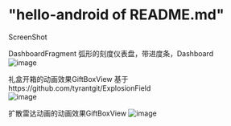 "hello-android of README.md"
============================
ScreenShot

DashboardFragment
弧形的刻度仪表盘，带进度条，Dashboard<br/>
![image](https://github.com/TaoSunkist/hi_android/blob/master/app/src/main/res/raw/dashboardactivity.gif)

礼盒开箱的动画效果GiftBoxView
基于https://github.com/tyrantgit/ExplosionField<br/>
![image](https://github.com/TaoSunkist/hi_android/blob/master/app/src/main/res/raw/giftboxviewcontroller.gif)

扩散雷达动画的动画效果GiftBoxView
![image](https://github.com/TaoSunkist/hi_android/blob/master/app/src/main/res/raw/radar_view.gif)
